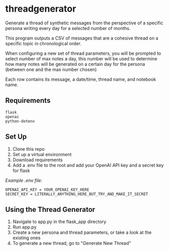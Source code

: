 # threadgenerator
Generate a thread of synthetic messages from the perspective of a specific persona writing every day for a selected number of months.

This program outputs a CSV of messages that are a cohesive thread on a specific topic in chronological order.

When configuring a new set of thread parameters, you will be prompted to select number of max notes a day, this number will be used to 
determine how many notes will be generated on a certain day for the persona (between one and the max number chosen)

Each row contains its message, a date/time, thread name, and notebook name. 
## Requirements
```
flask
openai
python-dotenv

```
## Set Up 
1. Clone this repo 
2. Set up a virtual environment 
3. Download requirements 
4. Add a .env file to the root and add your OpenAI API key and a secret key for flask

_Example .env file:_

```
OPENAI_API_KEY = YOUR_OPENAI_KEY_HERE
SECRET_KEY = LITERALLY_ANYTHING_HERE_BUT_TRY_AND_MAKE_IT_SECRET
```

## Using the Thread Generator
1. Navigate to app.py in the flask_app directory
2. Run app.py
3. Create a new persona and thread parameters, or take a look at the existing ones
4. To generate a new thread, go to "Generate New Thread"
